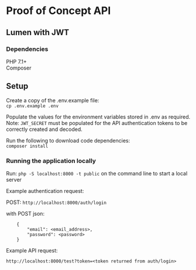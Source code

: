 # Proof of Concept API  
  
## Lumen with JWT  
  
### Dependencies  
PHP 7.1+  
Composer  

## Setup
Create a copy of the .env.example file:  
`cp .env.example .env`  
  
Populate the values for the environment variables stored in .env as required.  
Note: `JWT_SECRET` must be populated for the API authentication tokens to be correctly created and decoded.  
  
Run the following to download code dependencies:  
`composer install`


### Running the application locally  
  
Run: `php -S localhost:8000 -t public` on the command line to start a local server  
  
Example authentication request:  
  
POST: `http://localhost:8000/auth/login`  
  
with POST json:  
```
    {
        "email": <email_address>,
        "password": <password>
    }
```  
  
Example API request:  

`http://localhost:8000/test?token=<token returned from auth/login>`


